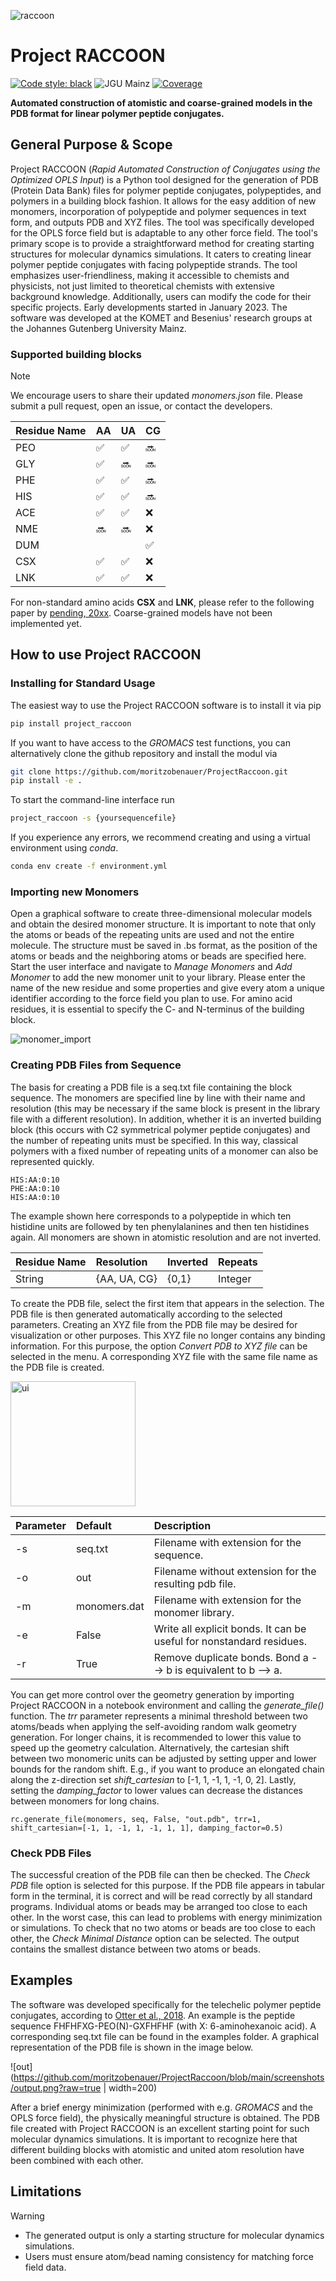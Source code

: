 ![raccoon](https://github.com/moritzobenauer/ProjectRaccoon/blob/main/screenshots/asset1.png?raw=true)

# Project RACCOON

 [![Code style: black](https://img.shields.io/badge/code%20style-black-000000.svg)](https://github.com/psf/black) ![JGU Mainz](https://img.shields.io/badge/JGU%20Mainz%20-%20red.svg) [![Coverage](https://codecov.io/gh/moritzobenauer/ProjectRaccoon/coverage.svg?branch=master)](https://codecov.io/gh/moritzobenauer/ProjectRaccoon?branch=master)


**Automated construction of atomistic and coarse-grained models in the PDB format for linear polymer peptide conjugates.**

## General Purpose & Scope
 Project RACCOON (*Rapid Automated Construction of Conjugates using the Optimized OPLS Input*) is a Python tool designed for the generation of PDB (Protein Data Bank) files for polymer peptide conjugates, polypeptides, and polymers in a building block fashion. It allows for the easy addition of new monomers, incorporation of polypeptide and polymer sequences in text form, and outputs PDB and XYZ files.
The tool was specifically developed for the OPLS force field but is adaptable to any other force field. The tool's primary scope is to provide a straightforward method for creating starting structures for molecular dynamics simulations. It caters to creating linear polymer peptide conjugates with facing polypeptide strands. 
The tool emphasizes user-friendliness, making it accessible to chemists and physicists, not just limited to theoretical chemists with extensive background knowledge. Additionally, users can modify the code for their specific projects. Early developments started in January 2023. The software was developed at the KOMET and Besenius' research groups at the Johannes Gutenberg University Mainz.

### Supported building blocks

>[!NOTE]
>We encourage users to share their updated *monomers.json* file. Please submit a pull request, open an issue, or contact the developers.

| Residue Name | AA | UA | CG |
| :---         | :- | :- | :- |
| PEO          | :white_check_mark: | :white_check_mark: | :soon: |
| GLY          | :white_check_mark: | :soon: | :soon: |
| PHE          | :white_check_mark: | :white_check_mark: | :soon: |
| HIS          | :white_check_mark: | :white_check_mark: | :soon: |
| ACE          | :white_check_mark: | :white_check_mark: | :x: |
| NME          | :soon: | :soon: | :x: |
| DUM          |  |  | :white_check_mark: |
| CSX          | :white_check_mark: | :white_check_mark: | :x: |
| LNK          | :white_check_mark: | :white_check_mark: | :x: |

For non-standard amino acids **CSX** and **LNK**, please refer to the following paper by [pending, 20xx](https://www.ak-besenius.chemie.uni-mainz.de/). Coarse-grained models have not been implemented yet.



## How to use Project RACCOON

### Installing for Standard Usage

The easiest way to use the Project RACCOON software is to install it via pip

```bash
pip install project_raccoon
```

If you want to have access to the *GROMACS* test functions, you can alternatively clone the github repository and install the modul via

```bash
git clone https://github.com/moritzobenauer/ProjectRaccoon.git
pip install -e .
```

To start the command-line interface run

```bash
project_raccoon -s {yoursequencefile}
```
If you experience any errors, we recommend creating and using a virtual environment using *conda*. 

```bash
conda env create -f environment.yml
```

### Importing new Monomers

Open a graphical software to create three-dimensional molecular models and obtain the desired monomer structure. It is important to note that only the atoms or beads of the repeating units are used and not the entire molecule. The structure must be saved in .bs format, as the position of the atoms or beads and the neighboring atoms or beads are specified here. Start the user interface and navigate to *Manage Monomers* and *Add Monomer* to add the new monomer unit to your library. Please enter the name of the new residue and some properties and give every atom a unique identifier according to the force field you plan to use. For amino acid residues, it is essential to specify the C- and N-terminus of the building block.

![monomer_import](https://github.com/moritzobenauer/ProjectRaccoon/blob/main/screenshots/monomer_import.png?raw=true)

### Creating PDB Files from Sequence
The basis for creating a PDB file is a seq.txt file containing the block sequence. The monomers are specified line by line with their name and resolution (this may be necessary if the same block is present in the library file with a different resolution). In addition, whether it is an inverted building block (this occurs with C2 symmetrical polymer peptide conjugates) and the number of repeating units must be specified. In this way, classical polymers with a fixed number of repeating units of a monomer can also be represented quickly.
```
HIS:AA:0:10
PHE:AA:0:10
HIS:AA:0:10
```
The example shown here corresponds to a polypeptide in which ten histidine units are followed by ten phenylalanines and then ten histidines again. All monomers are shown in atomistic resolution and are not inverted.

| Residue Name | Resolution   | Inverted | Repeats |
| :---         | :---         | :---     | :---    |
| String       | {AA, UA, CG} | {0,1}    | Integer |

To create the PDB file, select the first item that appears in the selection. The PDB file is then generated automatically according to the selected parameters. Creating an XYZ file from the PDB file may be desired for visualization or other purposes. This XYZ file no longer contains any binding information. For this purpose, the option *Convert PDB to XYZ file* can be selected in the menu. A corresponding XYZ file with the same file name as the PDB file is created.

<img src="https://github.com/moritzobenauer/ProjectRaccoon/blob/main/screenshots/ui.png?raw=true" alt="ui" width="200" height="auto">




| Parameter | Default       |   Description |
| :---      | :---          | :---          |
| -s        | seq.txt       | Filename with extension for the sequence.                            |
| -o        | out           | Filename without extension for the resulting pdb file.               |
| -m        | monomers.dat  | Filename with extension for the monomer library.                     |
| -e        | False         | Write all explicit bonds. It can be useful for nonstandard residues. |
| -r        | True          | Remove duplicate bonds. Bond a --> b is equivalent to b --> a.       |

You can get more control over the geometry generation by importing Project RACCOON in a notebook environment and calling the *generate_file()* function. The *trr* parameter represents a minimal threshold between two atoms/beads when applying the self-avoiding random walk geometry generation. For longer chains, it is recommended to lower this value to speed up the geometry calculation. Alternatively, the cartesian shift between two monomeric units can be adjusted by setting upper and lower bounds for the random shift. E.g., if you want to produce an elongated chain along the z-direction set *shift_cartesian* to [-1, 1, -1, 1, -1, 0, 2]. Lastly, setting the *damping_factor* to lower values can decrease the distances between monomers for long chains.
```
rc.generate_file(monomers, seq, False, "out.pdb", trr=1, shift_cartesian=[-1, 1, -1, 1, -1, 1, 1], damping_factor=0.5)
```


### Check PDB Files

The successful creation of the PDB file can then be checked. The *Check PDB* file option is selected for this purpose. If the PDB file appears in tabular form in the terminal, it is correct and will be read correctly by all standard programs. Individual atoms or beads may be arranged too close to each other. In the worst case, this can lead to problems with energy minimization or simulations. To check that no two atoms or beads are too close to each other, the *Check Minimal Distance* option can be selected. The output contains the smallest distance between two atoms or beads.

## Examples

The software was developed specifically for the telechelic polymer peptide conjugates, according to [Otter et al., 2018](https://doi.org/10.1002/marc.201800459). An example is the peptide sequence FHFHFXG-PEO(N)-GXFHFHF (with X: 6-aminohexanoic acid). A corresponding seq.txt file can be found in the examples folder. A graphical representation of the PDB file is shown in the image below.

![out](https://github.com/moritzobenauer/ProjectRaccoon/blob/main/screenshots/output.png?raw=true | width=200)

After a brief energy minimization (performed with e.g. *GROMACS* and the OPLS force field), the physically meaningful structure is obtained. The PDB file created with Project RACCOON is an excellent starting point for such molecular dynamics simulations. It is important to recognize here that different building blocks with atomistic and united atom resolution have been combined with each other. 

## Limitations

> [!WARNING]
> * The generated output is only a starting structure for molecular dynamics simulations.
> * Users must ensure atom/bead naming consistency for matching force field data.

